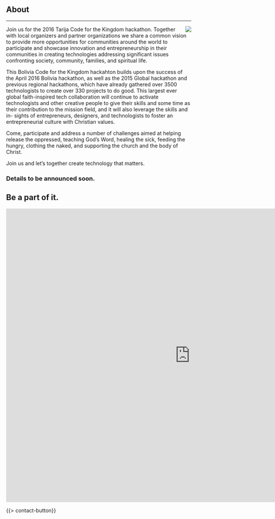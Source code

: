 ﻿## About
---
<img src="{{assets}}/images/earth.jpg" style="float:right"/>

Join us for the  2016 Tarija Code for the Kingdom hackathon. Together with local organizers and partner organizations we share a common vision to provide more opportunities for communities around the world to participate and showcase innovation and entrepreneurship in their communities in creating technologies addressing significant issues confronting society, community, families, and spiritual life.

This Bolivia Code for the Kingdom hackahton builds upon the success of the April 2016 Bolivia hackathon, as well as the 2015 Global hackathon and previous regional hackathons, which have already gathered over 3500 technologists to create over 330 projects to do good. This largest ever global faith-inspired tech collaboration will continue to activate technologists and other creative people to give their skills and some time as their contribution to the mission field, and it will also leverage the skills and in- sights of entrepreneurs, designers, and technologists to foster an entrepreneurial culture with Christian values.

Come, participate and address a number of challenges aimed at helping release the oppressed, teaching God’s Word, healing the sick, feeding the hungry, clothing the naked, and supporting the church and the body of Christ. 

Join us and let’s together create technology that matters.

### Details to be announced soon. 

## Be a part of it.

<iframe src="https://docs.google.com/forms/d/1QQNqjU3Ua_Y7vZ5NR6Y2TVcblwbk0QNczbaR-bXis1c/viewform?embedded=true" width="1000" height="800" frameborder="0" marginheight="0" marginwidth="0">Loading...</iframe>

{{> contact-button}}
